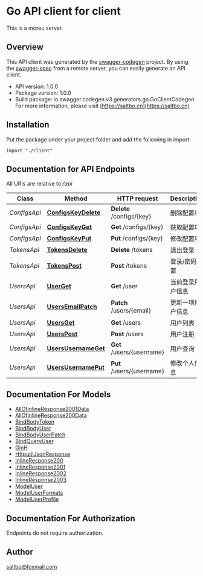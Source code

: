# Go API client for client

This is a moreu server.

## Overview
This API client was generated by the [swagger-codegen](https://github.com/swagger-api/swagger-codegen) project.  By using the [swagger-spec](https://github.com/swagger-api/swagger-spec) from a remote server, you can easily generate an API client.

- API version: 1.0.0
- Package version: 1.0.0
- Build package: io.swagger.codegen.v3.generators.go.GoClientCodegen
For more information, please visit [https://saltbo.cn](https://saltbo.cn)

## Installation
Put the package under your project folder and add the following in import:
```golang
import "./client"
```

## Documentation for API Endpoints

All URIs are relative to */api*

Class | Method | HTTP request | Description
------------ | ------------- | ------------- | -------------
*ConfigsApi* | [**ConfigsKeyDelete**](docs/ConfigsApi.md#configskeydelete) | **Delete** /configs/{key} | 删除配置项
*ConfigsApi* | [**ConfigsKeyGet**](docs/ConfigsApi.md#configskeyget) | **Get** /configs/{key} | 获取配置项
*ConfigsApi* | [**ConfigsKeyPut**](docs/ConfigsApi.md#configskeyput) | **Put** /configs/{key} | 修改配置项
*TokensApi* | [**TokensDelete**](docs/TokensApi.md#tokensdelete) | **Delete** /tokens | 退出登录
*TokensApi* | [**TokensPost**](docs/TokensApi.md#tokenspost) | **Post** /tokens | 登录/密码重置
*UsersApi* | [**UserGet**](docs/UsersApi.md#userget) | **Get** /user | 当前登录用户信息
*UsersApi* | [**UsersEmailPatch**](docs/UsersApi.md#usersemailpatch) | **Patch** /users/{email} | 更新一项用户信息
*UsersApi* | [**UsersGet**](docs/UsersApi.md#usersget) | **Get** /users | 用户列表
*UsersApi* | [**UsersPost**](docs/UsersApi.md#userspost) | **Post** /users | 用户注册
*UsersApi* | [**UsersUsernameGet**](docs/UsersApi.md#usersusernameget) | **Get** /users/{username} | 用户查询
*UsersApi* | [**UsersUsernamePut**](docs/UsersApi.md#usersusernameput) | **Put** /users/{username} | 修改个人信息

## Documentation For Models

 - [AllOfinlineResponse2001Data](docs/AllOfinlineResponse2001Data.md)
 - [AllOfinlineResponse200Data](docs/AllOfinlineResponse200Data.md)
 - [BindBodyToken](docs/BindBodyToken.md)
 - [BindBodyUser](docs/BindBodyUser.md)
 - [BindBodyUserPatch](docs/BindBodyUserPatch.md)
 - [BindQueryUser](docs/BindQueryUser.md)
 - [GinH](docs/GinH.md)
 - [HttputilJsonResponse](docs/HttputilJsonResponse.md)
 - [InlineResponse200](docs/InlineResponse200.md)
 - [InlineResponse2001](docs/InlineResponse2001.md)
 - [InlineResponse2002](docs/InlineResponse2002.md)
 - [InlineResponse2003](docs/InlineResponse2003.md)
 - [ModelUser](docs/ModelUser.md)
 - [ModelUserFormats](docs/ModelUserFormats.md)
 - [ModelUserProfile](docs/ModelUserProfile.md)

## Documentation For Authorization
 Endpoints do not require authorization.


## Author

saltbo@foxmail.com
